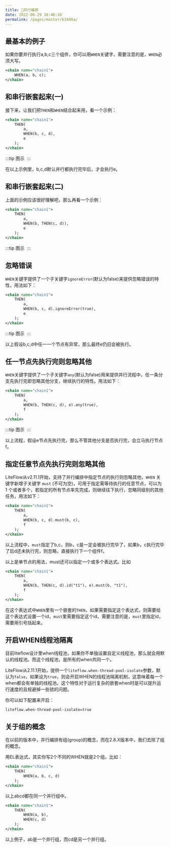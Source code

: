 ```yaml
---
title: 🎋并行编排
date: 2022-06-29 16:46:16
permalink: /pages/master/b3446a/
---
```


## 最基本的例子

如果你要并行执行a,b,c三个组件，你可以用`WHEN`关键字，需要注意的是，`WHEN`必须大写。

```xml
<chain name="chain1">
    WHEN(a, b, c);
</chain>
```

## 和串行嵌套起来(一)

接下来，让我们把`THEN`和`WHEN`结合起来用，看一个示例：

```xml
<chain name="chain1">
    THEN(
        a,
        WHEN(b, c, d),
        e
    );
</chain>
```

:::tip 图示
<img :src="$withBase('/img/flow_example/e2.svg')" style="zoom: 80%" class="no-zoom">
:::


在以上示例里，b,c,d默认并行都执行完毕后，才会执行e。

## 和串行嵌套起来(二)

上面的示例应该很好理解吧，那么再看一个示例：

```xml
<chain name="chain1">
    THEN(
        a,
        WHEN(b, THEN(c, d)),
        e
    );
</chain>
```

:::tip 图示
<img :src="$withBase('/img/flow_example/e3.svg')" style="zoom: 80%" class="no-zoom">
:::

## 忽略错误

`WHEN`关键字提供了一个子关键字`ignoreError`(默认为false)来提供忽略错误的特性，用法如下：

```xml
<chain name="chain1">
    THEN(
        a,
        WHEN(b, c, d).ignoreError(true),
        e
    );
</chain>
```
:::tip 图示
<img :src="$withBase('/img/flow_example/e2.svg')" style="zoom: 80%" class="no-zoom">
:::

以上假设b,c,d中任一一个节点有异常，那么最终e仍旧会被执行。

## 任一节点先执行完则忽略其他

`WHEN`关键字提供了一个子关键字`any`(默认为false)用来提供并行流程中，任一条分支先执行完即忽略其他分支，继续执行的特性。用法如下：

```xml
<chain name="chain1">
    THEN(
        a,
        WHEN(b, THEN(c, d), e).any(true),
        f
    );
</chain>
```
:::tip 图示
<img :src="$withBase('/img/flow_example/e4.svg')" style="zoom: 80%" class="no-zoom">
:::

以上流程，假设e节点先执行完，那么不管其他分支是否执行完，会立马执行节点f。

## 指定任意节点先执行完则忽略其他

LiteFlow从v2.11.1开始，支持了并行编排中指定节点的执行则忽略其他，`WHEN` 关键字新增子关键字 `must` (不可为空)，可用于指定需等待执行的任意节点，可以为 1 个或者多个，若指定的所有节点率先完成，则继续往下执行，忽略同级别的其他任务，用法如下：

```xml
<chain name="chain1">
    THEN(
        a,
        WHEN(b, c, d).must(b, c),
        f
    );
</chain>
```

以上流程中，`must`指定了b,c，则b，c是一定会被执行完毕了，如果b，c执行完毕了后d还未执行完，则忽略，直接执行下一个组件f。



以上是单节点的用法，must还可以指定一个或多个表达式。比如

```xml
<chain name="chain1">
    THEN(
        a,
        WHEN(b, THEN(c, d).id("t1"), e).must(b, "t1"),
        f
    );
</chain>
```



在这个表达式中`WHEN`里有一个嵌套的`THEN`，如果需要指定这个表达式，则需要给这个表达式设置一个id，`must`里需要指定这个id，需要注意的是，`must`里指定id，需要用引号括起来。



## 开启WHEN线程池隔离

目前liteflow设计里when线程池，如果你不单独设置自定义线程池，那么就会用默认的线程池。而这个线程池，是所有的when共同一个。

LiteFlow从2.11.1开始，提供一个`liteflow.when-thread-pool-isolate`参数，默认为`false`，如果设为`true`，则会开启WHEN的线程池隔离机制，这意味着每一个when都会有单独的线程池。这个特性对于运行复杂的嵌套when时是可以提升运行速度的且规避掉一些锁的问题。

你可以如下配置来开启：

```properties
liteflow.when-thread-pool-isolate=true
```


## 关于组的概念

在以前的版本中，并行编排有组(group)的概念，而在2.8.X版本中，我们去除了组的概念。

用EL表达式，其实你写2个不同的WHEN就是2个组。比如：

```xml
<chain name="chain1">
    THEN(
        WHEN(a, b, c, d)
    );
</chain>
```
以上abcd都在同一个并行组中。

```xml
<chain name="chain1">
    THEN(
        WHEN(a, b),
        WHEN(c, d)
    );
</chain>
```
以上例子，ab是一个并行组，而cd是另一个并行组。
